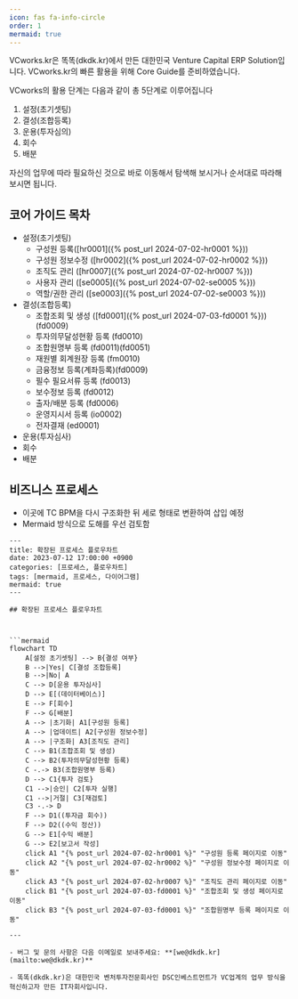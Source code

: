 ```yaml
---
icon: fas fa-info-circle
order: 1
mermaid: true
---
```

VCworks.kr은 똑똑(dkdk.kr)에서 만든 대한민국 Venture Capital ERP Solution입니다. 
VCworks.kr의 빠른 활용을 위해 Core Guide를 준비하였습니다.

VCworks의 활용 단계는 다음과 같이 총 5단계로 이루어집니다

1. 설정(초기셋팅)
2. 결성(조합등록)
3. 운용(투자심의)
4. 회수
5. 배분

자신의 업무에 따라 필요하신 것으로 바로 이동해서 탐색해 보시거나 순서대로 따라해 보시면 됩니다.

## 코어 가이드 목차

- 설정(초기셋팅)
	- 구성원 등록([hr0001]({% post_url 2024-07-02-hr0001 %})) 
	- 구성원 정보수정 ([hr0002]({% post_url 2024-07-02-hr0002 %}))
	- 조직도 관리 ([hr0007]({% post_url 2024-07-02-hr0007 %}))  
	- 사용자 관리 ([se0005]({% post_url 2024-07-02-se0005 %}))  
	- 역할/권한 관리 ([se0003]({% post_url 2024-07-02-se0003 %}))  
- 결성(조합등록)
	- 조합조회 및 생성 ([fd0001]({% post_url 2024-07-03-fd0001 %}))(fd0009)  
	- 투자의무달성현황 등록 (fd0010)
	- 조합원명부 등록 (fd0011)(fd0051)
	- 재원별 회계원장 등록 (fm0010)
	- 금융정보 등록(계좌등록)(fd0009)
	- 필수 필요서류 등록 (fd0013)
	- 보수정보 등록 (fd0012)
	- 출자/배분 등록 (fd0006)
	- 운영지시서 등록 (io0002)
	- 전자결재 (ed0001)
- 운용(투자심사)
- 회수
- 배분

## 비즈니스 프로세스

- 이곳에 TC BPM을 다시 구조화한 뒤 세로 형태로 변환하여 삽입 예정
- Mermaid 방식으로 도해를 우선 검토함

```mermaid
---
title: 확장된 프로세스 플로우차트
date: 2023-07-12 17:00:00 +0900
categories: [프로세스, 플로우차트]
tags: [mermaid, 프로세스, 다이어그램]
mermaid: true
---

## 확장된 프로세스 플로우차트



```mermaid
flowchart TD
    A[설정 초기셋팅] --> B{결성 여부}
    B -->|Yes| C[결성 조합등록]
    B -->|No| A
    C --> D[운용 투자심사]
    D --> E[(데이터베이스)]
    E --> F[회수]
    F --> G[배분]
    A --> |초기화| A1[구성원 등록]
    A --> |업데이트| A2[구성원 정보수정]
    A --> |구조화| A3[조직도 관리]
    C --> B1(조합조회 및 생성)
    C --> B2(투자의무달성현황 등록)
    C -.-> B3(조합원명부 등록)
    D --> C1{투자 검토}
    C1 -->|승인| C2[투자 실행]
    C1 -->|거절| C3[재검토]
    C3 -.-> D
    F --> D1((투자금 회수))
    F --> D2((수익 정산))
    G --> E1[수익 배분]
    G --> E2[보고서 작성]
    click A1 "{% post_url 2024-07-02-hr0001 %}" "구성원 등록 페이지로 이동"
    click A2 "{% post_url 2024-07-02-hr0002 %}" "구성원 정보수정 페이지로 이동"
    click A3 "{% post_url 2024-07-02-hr0007 %}" "조직도 관리 페이지로 이동"
    click B1 "{% post_url 2024-07-03-fd0001 %}" "조합조회 및 생성 페이지로 이동"
    click B3 "{% post_url 2024-07-03-fd0001 %}" "조합원명부 등록 페이지로 이동"

---

- 버그 및 문의 사항은 다음 이메일로 보내주세요: **[we@dkdk.kr](mailto:we@dkdk.kr)**

- 똑똑(dkdk.kr)은 대한민국 벤처투자전문회사인 DSC인베스트먼트가 VC업계의 업무 방식을 혁신하고자 만든 IT자회사입니다. 


